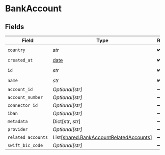 # BankAccount


## Fields

| Field                                                                                        | Type                                                                                         | Required                                                                                     | Description                                                                                  |
| -------------------------------------------------------------------------------------------- | -------------------------------------------------------------------------------------------- | -------------------------------------------------------------------------------------------- | -------------------------------------------------------------------------------------------- |
| `country`                                                                                    | *str*                                                                                        | :heavy_check_mark:                                                                           | N/A                                                                                          |
| `created_at`                                                                                 | [date](https://docs.python.org/3/library/datetime.html#date-objects)                         | :heavy_check_mark:                                                                           | N/A                                                                                          |
| `id`                                                                                         | *str*                                                                                        | :heavy_check_mark:                                                                           | N/A                                                                                          |
| `name`                                                                                       | *str*                                                                                        | :heavy_check_mark:                                                                           | N/A                                                                                          |
| `account_id`                                                                                 | *Optional[str]*                                                                              | :heavy_minus_sign:                                                                           | N/A                                                                                          |
| `account_number`                                                                             | *Optional[str]*                                                                              | :heavy_minus_sign:                                                                           | N/A                                                                                          |
| `connector_id`                                                                               | *Optional[str]*                                                                              | :heavy_minus_sign:                                                                           | N/A                                                                                          |
| `iban`                                                                                       | *Optional[str]*                                                                              | :heavy_minus_sign:                                                                           | N/A                                                                                          |
| `metadata`                                                                                   | Dict[str, *str*]                                                                             | :heavy_minus_sign:                                                                           | N/A                                                                                          |
| `provider`                                                                                   | *Optional[str]*                                                                              | :heavy_minus_sign:                                                                           | N/A                                                                                          |
| `related_accounts`                                                                           | List[[shared.BankAccountRelatedAccounts](../../models/shared/bankaccountrelatedaccounts.md)] | :heavy_minus_sign:                                                                           | N/A                                                                                          |
| `swift_bic_code`                                                                             | *Optional[str]*                                                                              | :heavy_minus_sign:                                                                           | N/A                                                                                          |